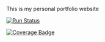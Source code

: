 This is my personal portfolio website

[![Run Status](https://api.shippable.com/projects/57030cd22a8192902e1b9402/badge?branch=master)](https://app.shippable.com/projects/57030cd22a8192902e1b9402)

[![Coverage Badge](https://api.shippable.com/projects/57030cd22a8192902e1b9402/coverageBadge?branch=master)](https://app.shippable.com/projects/57030cd22a8192902e1b9402)

